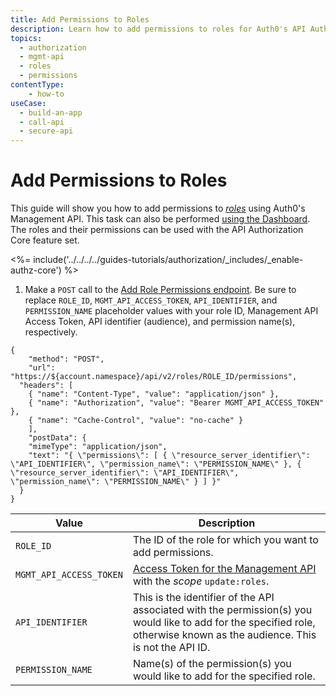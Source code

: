 ```yaml
---
title: Add Permissions to Roles
description: Learn how to add permissions to roles for Auth0's API Authorization core feature using the Auth0 Management API.
topics:
  - authorization
  - mgmt-api
  - roles
  - permissions
contentType: 
    - how-to
useCase:
  - build-an-app
  - call-api
  - secure-api
---
```

# Add Permissions to Roles

This guide will show you how to add permissions to <dfn data-key="role">[roles](/authorization/concepts/rbac)</dfn> using Auth0's Management API. This task can also be performed [using the Dashboard](/dashboard/guides/roles/add-permissions-roles). The roles and their permissions can be used with the API Authorization Core feature set.

<%= include('../../../../guides-tutorials/authorization/_includes/_enable-authz-core') %>

1. Make a `POST` call to the [Add Role Permissions endpoint](/api/management/v2#!/roles/post_role_permissions). Be sure to replace `ROLE_ID`, `MGMT_API_ACCESS_TOKEN`, `API_IDENTIFIER`, and `PERMISSION_NAME` placeholder values with your role ID, Management API Access Token, API identifier (audience), and permission name(s), respectively.

```har
{
	"method": "POST",
	"url": "https://${account.namespace}/api/v2/roles/ROLE_ID/permissions",
  "headers": [
    { "name": "Content-Type", "value": "application/json" },
    { "name": "Authorization", "value": "Bearer MGMT_API_ACCESS_TOKEN" },
    { "name": "Cache-Control", "value": "no-cache" }
	],
	"postData": {
    "mimeType": "application/json",
    "text": "{ \"permissions\": [ { \"resource_server_identifier\": \"API_IDENTIFIER\", \"permission_name\": \"PERMISSION_NAME\" }, { \"resource_server_identifier\": \"API_IDENTIFIER\", \"permission_name\": \"PERMISSION_NAME\" } ] }"
  }
}
```

| **Value** | **Description** |
| - | - |
| `ROLE_ID` | Τhe ID of the role for which you want to add permissions. |
| `MGMT_API_ACCESS_TOKEN`  | [Access Token for the Management API](/api/management/v2/tokens) with the <dfn data-key="scope">scope</dfn> `update:roles`. |
| `API_IDENTIFIER` | This is the identifier of the API associated with the permission(s) you would like to add for the specified role, otherwise known as the audience. This is not the API ID. |
| `PERMISSION_NAME` | Name(s) of the permission(s) you would like to add for the specified role. |
